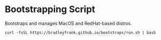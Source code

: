 # Bootstrapping Script

Bootstraps and manages MacOS and RedHat-based distros.

`curl -fsSL https://bradleyfrank.github.io/bootstraps/run.sh | bash`